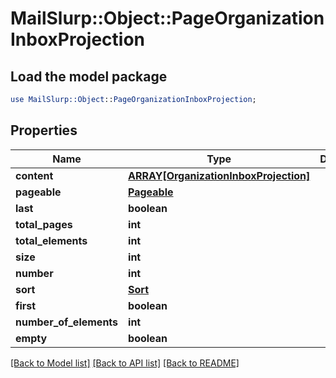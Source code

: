 # MailSlurp::Object::PageOrganizationInboxProjection

## Load the model package
```perl
use MailSlurp::Object::PageOrganizationInboxProjection;
```

## Properties
Name | Type | Description | Notes
------------ | ------------- | ------------- | -------------
**content** | [**ARRAY[OrganizationInboxProjection]**](OrganizationInboxProjection) |  | [optional] 
**pageable** | [**Pageable**](Pageable) |  | [optional] 
**last** | **boolean** |  | [optional] 
**total_pages** | **int** |  | [optional] 
**total_elements** | **int** |  | [optional] 
**size** | **int** |  | [optional] 
**number** | **int** |  | [optional] 
**sort** | [**Sort**](Sort) |  | [optional] 
**first** | **boolean** |  | [optional] 
**number_of_elements** | **int** |  | [optional] 
**empty** | **boolean** |  | [optional] 

[[Back to Model list]](../README#documentation-for-models) [[Back to API list]](../README#documentation-for-api-endpoints) [[Back to README]](../README)


